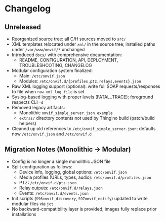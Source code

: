 # Changelog

## Unreleased
- Reorganized source tree: all C/H sources moved to `src/`
- XML templates relocated under `xml/` in the source tree; installed paths under `/var/www/onvif/*` unchanged
- Introduced `docs/` with comprehensive documentation:
  - README, CONFIGURATION, API, DEPLOYMENT, TROUBLESHOOTING, CHANGELOG
- Modular configuration system finalized:
  - Main: `/etc/onvif.json`
  - Modules: `/etc/onvif.d/{profiles,ptz,relays,events}.json`
- Raw XML logging support (optional): write full SOAP requests/responses to file when `raw_xml_log_file` is set
- Syslog-based logging with proper levels (FATAL..TRACE); foreground respects CLI `-d`
- Removed legacy artifacts:
  - Monolithic `onvif_simple_server.json.example`
  - `extras/` directory contents not used by Thingino build (patch/build helpers)
- Cleaned up old references to `/etc/onvif_simple_server.json`; defaults now `/etc/onvif.json` and `/etc/onvif.d`

## Migration Notes (Monolithic -> Modular)
- Config is no longer a single monolithic JSON file
- Split configuration as follows:
  - Device info, logging, global options: `/etc/onvif.json`
  - Media profiles (URLs, types, audio): `/etc/onvif.d/profiles.json`
  - PTZ: `/etc/onvif.d/ptz.json`
  - Relay outputs: `/etc/onvif.d/relays.json`
  - Events: `/etc/onvif.d/events.json`
- Init scripts (`S96onvif_discovery`, `S97onvif_notify`) updated to write modular files via `jct`
- No backward-compatibility layer is provided; images fully replace prior installations

